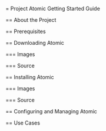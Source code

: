 = Project Atomic Getting Started Guide

== About the Project

== Prerequisites 

== Downloading Atomic

=== Images

=== Source

== Installing Atomic

=== Images

=== Source

== Configuring and Managing Atomic

== Use Cases
